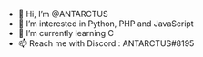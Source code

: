 - 👋 Hi, I’m @ANTARCTUS
- 👀 I’m interested in Python, PHP and JavaScript
- 🌱 I’m currently learning C
- 📫 Reach me with Discord : ANTARCTUS#8195

<!---
ANTARCTUS/ANTARCTUS is a ✨ special ✨ repository because its `README.md` (this file) appears on your GitHub profile.
You can click the Preview link to take a look at your changes.
--->
